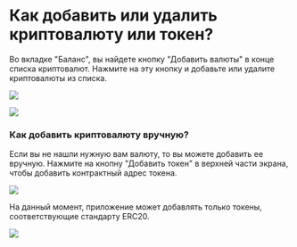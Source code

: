 # Как добавить или удалить криптовалюту или токен?
  
Во вкладке "Баланс", вы найдете кнопку "Добавить валюты" в конце списка криптовалют. Нажмите на эту кнопку и добавьте или удалите криптовалюты из списка.

![](../images/ios-addcoin-s.png)

![](../images/ios-addcoin-erc20-s-1.png)

### Как добавить криптовалюту вручную?

Если вы не нашли нужную вам валюту, то вы можете добавить ее вручную. Нажмите на кнопну "Добавить токен" в верхней части экрана, чтобы добавить контрактный адрес токена.

![](../images/ios-addcoin-cm-s.png)

На данный момент, приложение может добавлять только токены, соответствующие стандарту ERC20.

![](../images/ios-addcoin-erc20-s.png)
